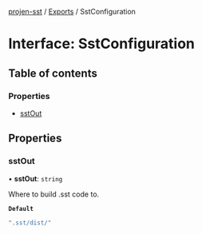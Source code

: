 [projen-sst](../README.md) / [Exports](../modules.md) / SstConfiguration

# Interface: SstConfiguration

## Table of contents

### Properties

- [sstOut](SstConfiguration.md#sstout)

## Properties

### sstOut

• **sstOut**: `string`

Where to build .sst code to.

**`Default`**

```ts
".sst/dist/"
```
